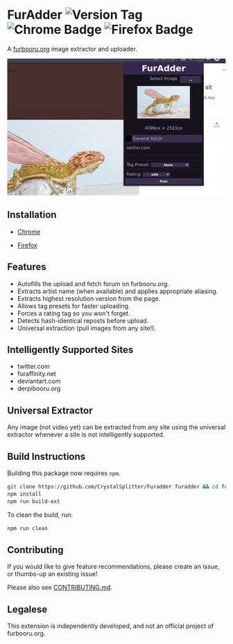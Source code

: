 # FurAdder ![Version Tag](https://img.shields.io/github/v/tag/CrystalSplitter/Furadder?label=latest%20tag) ![Chrome Badge](https://img.shields.io/chrome-web-store/v/hkipilhknmjcgipemfdgbeahoopaiaac) ![Firefox Badge](https://img.shields.io/amo/v/Furadder)

A [furbooru.org](https://furbooru.org) image extractor and uploader.

![screenshot_v0.3](media/screenshot_v0.3.png)

## Installation

- [Chrome](https://chrome.google.com/webstore/detail/furadder/hkipilhknmjcgipemfdgbeahoopaiaac)

- [Firefox](https://addons.mozilla.org/en-US/firefox/addon/furadder)

## Features

- Autofills the upload and fetch forum on furbooru.org.
- Extracts artist name (when available) and applies appropriate aliasing.
- Extracts highest resolution version from the page.
- Allows tag presets for faster uploading.
- Forces a rating tag so you won't forget.
- Detects hash-identical reposts before upload.
- Universal extraction (pull images from any site!).

## Intelligently Supported Sites

- twitter.com
- furaffinity.net
- deviantart.com
- derpibooru.org

## Universal Extractor

Any image (not video yet) can be extracted from any site using the
universal extractor whenever a site is not intelligently supported.

## Build Instructions

Building this package now requires `npm`.

```bash
git clone https://github.com/CrystalSplitter/Furadder furadder && cd furadder
npm install
npm run build-ext
```

To clean the build, run:

```bash
npm run clean
```

## Contributing

If you would like to give feature recommendations,
please create an issue, or thumbs-up an existing issue!

Please also see [CONTRIBUTING.md](CONTRIBUTING.md).

## Legalese

This extension is independently developed, and not an official project of furbooru.org.
